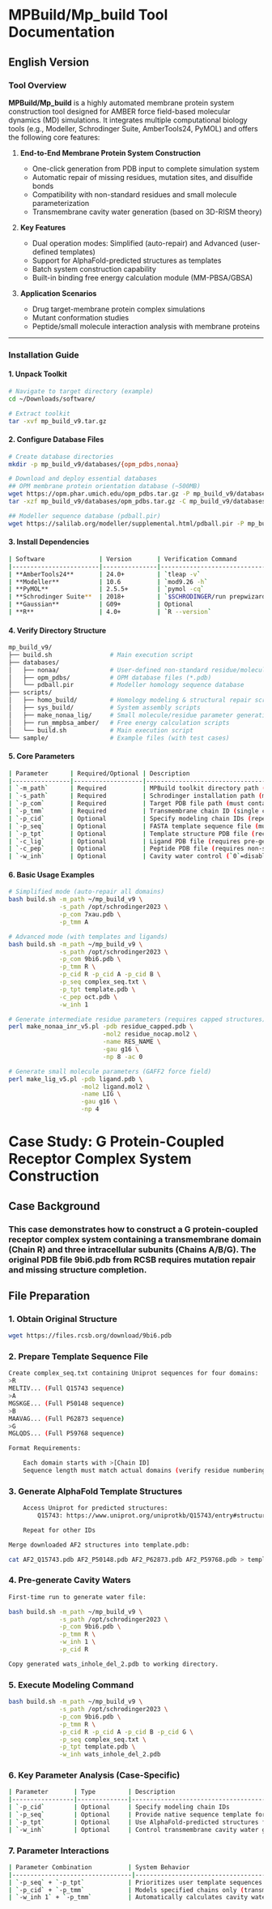 # MPBuild/Mp_build Tool Documentation

## English Version

### Tool Overview
**MPBuild/Mp_build** is a highly automated membrane protein system construction tool designed for AMBER force field-based molecular dynamics (MD) simulations. It integrates multiple computational biology tools (e.g., Modeller, Schrodinger Suite, AmberTools24, PyMOL) and offers the following core features:

1. **End-to-End Membrane Protein System Construction**  
   - One-click generation from PDB input to complete simulation system
   - Automatic repair of missing residues, mutation sites, and disulfide bonds
   - Compatibility with non-standard residues and small molecule parameterization
   - Transmembrane cavity water generation (based on 3D-RISM theory)

2. **Key Features**  
   - Dual operation modes: Simplified (auto-repair) and Advanced (user-defined templates)
   - Support for AlphaFold-predicted structures as templates
   - Batch system construction capability
   - Built-in binding free energy calculation module (MM-PBSA/GBSA)

3. **Application Scenarios**  
   - Drug target-membrane protein complex simulations
   - Mutant conformation studies
   - Peptide/small molecule interaction analysis with membrane proteins

---

### Installation Guide

#### 1. Unpack Toolkit
```bash
# Navigate to target directory (example)
cd ~/Downloads/software/

# Extract toolkit
tar -xvf mp_build_v9.tar.gz
```

#### 2. Configure Database Files
```bash
# Create database directories
mkdir -p mp_build_v9/databases/{opm_pdbs,nonaa}

# Download and deploy essential databases
## OPM membrane protein orientation database (~500MB)
wget https://opm.phar.umich.edu/opm_pdbs.tar.gz -P mp_build_v9/databases/
tar -xzf mp_build_v9/databases/opm_pdbs.tar.gz -C mp_build_v9/databases/opm_pdbs

## Modeller sequence database (pdball.pir)
wget https://salilab.org/modeller/supplemental.html/pdball.pir -P mp_build_v9/databases/
```

#### 3. Install Dependencies
```bash
| Software               | Version       | Verification Command          | Key Configuration                                                                 |
|------------------------|---------------|--------------------------------|-----------------------------------------------------------------------------------|
| **AmberTools24**       | 24.0+         | `tleap -v`                    | Set environment variables:<br>`export AMBERHOME=/path/to/amber24`<br>`source $AMBERHOME/amber.sh` |
| **Modeller**           | 10.6          | `mod9.26 -h`                  | Configure license key:<br>`export KEY_MODELLER=XXXX-XXXX-XXXX-XXXX`                |
| **PyMOL**              | 2.5.5+        | `pymol -cq`                   | Ensure executable path is in system PATH                                         |
| **Schrodinger Suite**  | 2018+         | `$SCHRODINGER/run prepwizard` | Installation path must contain `utilities/` subdirectory:<br>`export SCHRODINGER=/path/to/schrodinger` |
| **Gaussian**           | G09+          | Optional                      | Configure node path:<br>`export GAUSS_EXEDIR=/path/to/g16/bsd`                   |
| **R**                  | 4.0+          | `R --version`                 | Install required packages:<br>`install.packages(c("ggplot2", "dplyr", "MASS"))`  |
```

#### 4. Verify Directory Structure
```bash
mp_build_v9/
├── build.sh                # Main execution script
├── databases/
│   ├── nonaa/              # User-defined non-standard residue/molecule parameters
│   ├── opm_pdbs/           # OPM database files (*.pdb)
│   └── pdball.pir          # Modeller homology sequence database
├── scripts/
│   ├── homo_build/         # Homology modeling & structural repair scripts
│   ├── sys_build/          # System assembly scripts
│   ├── make_nonaa_lig/     # Small molecule/residue parameter generation scripts
│   ├── run_mmpbsa_amber/   # Free energy calculation scripts
│   └── build.sh            # Main execution script
└── sample/                 # Example files (with test cases)
```

#### 5. Core Parameters
```bash
| Parameter      | Required/Optional | Description                                                              |
|----------------|-------------------|--------------------------------------------------------------------------|
| `-m_path`      | Required          | MPBuild toolkit directory path (e.g., `~/mp_build_v9`)                 |
| `-s_path`      | Required          | Schrodinger installation path (must contain `utilities/` subdirectory) |
| `-p_com`       | Required          | Target PDB file path (must contain hydrogen atoms and complete structure) |
| `-p_tmm`       | Required          | Transmembrane chain ID (single chain only, e.g., `A`)                  |
| `-p_cid`       | Optional          | Specify modeling chain IDs (repeatable, e.g., `-p_cid A -p_cid B`)     |
| `-p_seq`       | Optional          | FASTA template sequence file (must include chain ID tags, e.g., `>A`)  |
| `-p_tpt`       | Optional          | Template structure PDB file (recommend AlphaFold-predicted full-length structures) |
| `-c_lig`       | Optional          | Ligand PDB file (requires pre-generated parameters via `make_lig_v5.pl`) |
| `-c_pep`       | Optional          | Peptide PDB file (requires non-standard residue parameters via `make_nonaa_v5.pl`) |
| `-w_inh`       | Optional          | Cavity water control (`0`=disable/`1`=enable/`*.pdb`=pre-generated water file) |
```

#### 6. Basic Usage Examples
```bash
# Simplified mode (auto-repair all domains)
bash build.sh -m_path ~/mp_build_v9 \
              -s_path /opt/schrodinger2023 \
              -p_com 7xau.pdb \
              -p_tmm A

# Advanced mode (with templates and ligands)
bash build.sh -m_path ~/mp_build_v9 \
              -s_path /opt/schrodinger2023 \
              -p_com 9bi6.pdb \
              -p_tmm R \
              -p_cid R -p_cid A -p_cid B \
              -p_seq complex_seq.txt \
              -p_tpt template.pdb \
              -c_pep oct.pdb \
              -w_inh 1

# Generate intermediate residue parameters (requires capped structures)
perl make_nonaa_inr_v5.pl -pdb residue_capped.pdb \
                          -mol2 residue_nocap.mol2 \
                          -name RES_NAME \
                          -gau g16 \
                          -np 8 -ac 0

# Generate small molecule parameters (GAFF2 force field)
perl make_lig_v5.pl -pdb ligand.pdb \
                    -mol2 ligand.mol2 \
                    -name LIG \
                    -gau g16 \
                    -np 4
```

# Case Study: G Protein-Coupled Receptor Complex System Construction
## Case Background

### This case demonstrates how to construct a G protein-coupled receptor complex system containing a transmembrane domain (Chain R) and three intracellular subunits (Chains A/B/G). The original PDB file 9bi6.pdb from RCSB requires mutation repair and missing structure completion.

## File Preparation
### 1. Obtain Original Structure
```bash
wget https://files.rcsb.org/download/9bi6.pdb
```
### 2. Prepare Template Sequence File
```bash
Create complex_seq.txt containing Uniprot sequences for four domains:
>R
MELTIV... (Full Q15743 sequence)
>A
MGSKGE... (Full P50148 sequence)
>B
MAAVAG... (Full P62873 sequence)
>G
MGLQDS... (Full P59768 sequence)

​Format Requirements​​:

    Each domain starts with >[Chain ID]
    Sequence length must match actual domains (verify residue numbering via PyMOL)
```
### 3. Generate AlphaFold Template Structures
```bash
    Access Uniprot for predicted structures:
        Q15743: https://www.uniprot.org/uniprotkb/Q15743/entry#structure

    Repeat for other IDs

Merge downloaded AF2 structures into template.pdb:

cat AF2_Q15743.pdb AF2_P50148.pdb AF2_P62873.pdb AF2_P59768.pdb > template.pdb
```

### 4. Pre-generate Cavity Waters
```bash
First-time run to generate water file:

bash build.sh -m_path ~/mp_build_v9 \
              -s_path /opt/schrodinger2023 \
              -p_com 9bi6.pdb \
              -p_tmm R \
              -w_inh 1 \
              -p_cid R

Copy generated wats_inhole_del_2.pdb to working directory.
```

### 5. Execute Modeling Command
```bash
bash build.sh -m_path ~/mp_build_v9 \
              -s_path /opt/schrodinger2023 \
              -p_com 9bi6.pdb \
              -p_tmm R \
              -p_cid R -p_cid A -p_cid B -p_cid G \
              -p_seq complex_seq.txt \
              -p_tpt template.pdb \
              -w_inh wats_inhole_del_2.pdb
```

### 6. Key Parameter Analysis (Case-Specific)
```bash
| Parameter       | Type         | Description                                                             | Input Requirements                                                     |
|-----------------|--------------|-------------------------------------------------------------------------|-------------------------------------------------------------------------|
| `-p_cid`        | Optional     | Specify modeling chain IDs                                             | Requires repeated use (e.g., `-p_cid R -p_cid A`)                      |
| `-p_seq`        | Optional     | Provide native sequence template for mutation/defect repair            | FASTA format with `>[ChainID]` headers                                 |
| `-p_tpt`        | Optional     | Use AlphaFold-predicted structures for missing region modeling         | Requires merged PDB of all domains (via `cat` command)                 |
| `-w_inh`        | Optional     | Control transmembrane cavity water generation                          | Supports three modes:<br>• `0`=disable<br>• `1`=first-time generation<br>• `*.pdb`=reuse pre-generated file |
```

### 7. Parameter Interactions
```bash
| Parameter Combination          | System Behavior                                                                 |
|---------------------------------|---------------------------------------------------------------------------------|
| `-p_seq` + `-p_tpt`            | Prioritizes user template sequences for repair with AlphaFold structural guidance |
| `-p_cid` + `-p_tmm`            | Models specified chains only (transmembrane chain must be included in `-p_cid`) |
| `-w_inh 1` + `-p_tmm`          | Automatically calculates cavity water positions based on specified TM chain (requires OPM database) |
```

